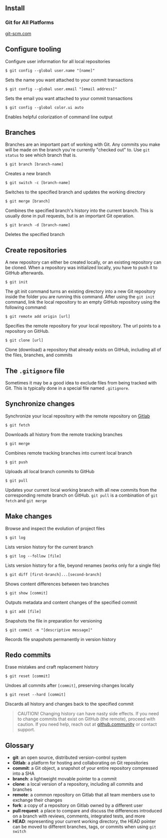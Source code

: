 ## Install

### Git for All Platforms

[git-scm.com](https://git-scm.com)

## Configure tooling

Configure user information for all local repositories

```$ git config --global user.name "[name]"```

Sets the name you want attached to your commit transactions

```$ git config --global user.email "[email address]"```

Sets the email you want attached to your commit transactions

```$ git config --global color.ui auto```

Enables helpful colorization of command line output

## Branches

Branches are an important part of working with Git. Any commits you make will be made on the branch you're currently "checked out" to. Use `git status` to see which branch that is.

```$ git branch [branch-name]```

Creates a new branch

```$ git switch -c [branch-name]```

Switches to the specified branch and updates the working directory

```$ git merge [branch]```

Combines the specified branch's history into the current branch. This is usually done in pull requests, but is an important Git operation.

```$ git branch -d [branch-name]```

Deletes the specified branch

## Create repositories

A new repository can either be created locally, or an existing repository can be cloned. When a repository was initialized locally, you have to push it to GitHub afterwards.

```$ git init```

The git init command turns an existing directory into a new Git repository inside the folder you are running this command. After using the `git init` command, link the local repository to an empty GitHub repository using the following command:

```$ git remote add origin [url]```

Specifies the remote repository for your local repository. The url points to a repository on GitHub.

```$ git clone [url]```

Clone (download) a repository that already exists on GitHub, including all of the files, branches, and commits

## The `.gitignore` file

Sometimes it may be a good idea to exclude files from being tracked with Git. This is typically done in a special file named `.gitignore`.

## Synchronize changes

Synchronize your local repository with the remote repository on [Gitlab](https://repo.creditas.cz/git)

```$ git fetch```

Downloads all history from the remote tracking branches

```$ git merge```

Combines remote tracking branches into current local branch

```$ git push```

Uploads all local branch commits to GitHub

```$ git pull```

Updates your current local working branch with all new commits from the corresponding remote branch on GitHub. `git pull` is a combination of `git fetch` and `git merge`

## Make changes

Browse and inspect the evolution of project files

```$ git log```

Lists version history for the current branch

```$ git log --follow [file]```

Lists version history for a file, beyond renames (works only for a single file)

```$ git diff [first-branch]...[second-branch]```

Shows content differences between two branches

```$ git show [commit]```

Outputs metadata and content changes of the specified commit

```$ git add [file]```

Snapshots the file in preparation for versioning

```$ git commit -m "[descriptive message]"```

Records file snapshots permanently in version history

## Redo commits

Erase mistakes and craft replacement history

```$ git reset [commit]```

Undoes all commits after `[commit]`, preserving changes locally

```$ git reset --hard [commit]```

Discards all history and changes back to the specified commit

> CAUTION! Changing history can have nasty side effects. If you need to change commits that exist on GitHub (the remote), proceed with caution. If you need help, reach out at [github.community](https://github.community) or contact support.

## Glossary

- **git**: an open source, distributed version-control system
- **Gitlab**: a platform for hosting and collaborating on Git repositories
- **commit**: a Git object, a snapshot of your entire repository compressed into a SHA
- **branch**: a lightweight movable pointer to a commit
- **clone**: a local version of a repository, including all commits and branches
- **remote**: a common repository on Gitlab that all team members use to exchange their changes
- **fork**: a copy of a repository on Gitlab owned by a different user
- **pull request**: a place to compare and discuss the differences introduced on a branch with reviews, comments, integrated tests, and more
- **HEAD**: representing your current working directory, the HEAD pointer can be moved to different branches, tags, or commits when using `git switch`

